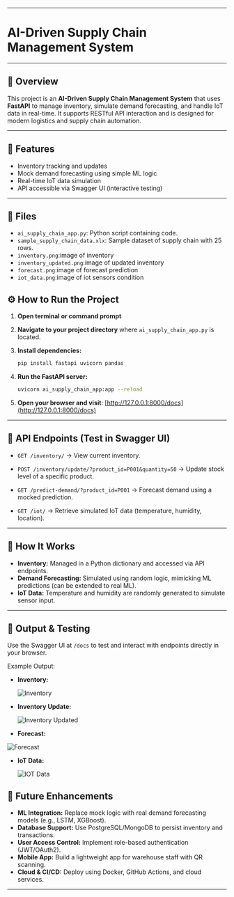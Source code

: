 
---

# **AI-Driven Supply Chain Management System**

---

## 📌 Overview

This project is an **AI-Driven Supply Chain Management System** that uses **FastAPI** to manage inventory, simulate demand forecasting, and handle IoT data in real-time.
It supports RESTful API interaction and is designed for modern logistics and supply chain automation.

---

## 🚀 Features

* Inventory tracking and updates
* Mock demand forecasting using simple ML logic
* Real-time IoT data simulation
* API accessible via Swagger UI (interactive testing)

---

## 📁 Files

- `ai_supply_chain_app.py`: Python script containing code.
- `sample_supply_chain_data.xlx`: Sample dataset of supply chain with 25 rows.
- `inventory.png`:image of inventory
- `inventory_updated.png`:image of  updated inventory
- `forecast.png`:image of forecast prediction
-  `iot_data.png`:image of iot sensors condition   

## ⚙️ How to Run the Project

1. **Open terminal or command prompt**

2. **Navigate to your project directory** where `ai_supply_chain_app.py` is located.

3. **Install dependencies:**

   ```bash
   pip install fastapi uvicorn pandas
   ```

4. **Run the FastAPI server:**

   ```bash
   uvicorn ai_supply_chain_app:app --reload
   ```

5. **Open your browser and visit**:
   [http://127.0.0.1:8000/docs](http://127.0.0.1:8000/docs)

---

## 🧪 API Endpoints (Test in Swagger UI)

* `GET /inventory/`
  → View current inventory.

* `POST /inventory/update/?product_id=P001&quantity=50`
  → Update stock level of a specific product.

* `GET /predict-demand/?product_id=P001`
  → Forecast demand using a mocked prediction.

* `GET /iot/`
  → Retrieve simulated IoT data (temperature, humidity, location).

---

## 🔧 How It Works

* **Inventory:** Managed in a Python dictionary and accessed via API endpoints.
* **Demand Forecasting:** Simulated using random logic, mimicking ML predictions (can be extended to real ML).
* **IoT Data:** Temperature and humidity are randomly generated to simulate sensor input.

---

## 📄 Output & Testing

Use the Swagger UI at `/docs` to test and interact with endpoints directly in your browser.

Example Output:

* **Inventory:**

  ![Inventory](inventory.png)


* **Inventory Update:**

  ![Inventory Updated](inventory_updated.png)
* **Forecast:**

 ![Forecast](forecast.png)

* **IoT Data:**

  ![IOT Data](iot_data.png)
  
## 🔮 Future Enhancements

* **ML Integration:** Replace mock logic with real demand forecasting models (e.g., LSTM, XGBoost).
* **Database Support:** Use PostgreSQL/MongoDB to persist inventory and transactions.
* **User Access Control:** Implement role-based authentication (JWT/OAuth2).
* **Mobile App:** Build a lightweight app for warehouse staff with QR scanning.
* **Cloud & CI/CD:** Deploy using Docker, GitHub Actions, and cloud services.
---

